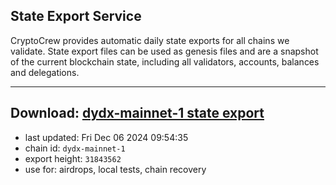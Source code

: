 ## State Export Service
CryptoCrew provides automatic daily state exports for all chains we validate. State export files can be used as genesis files and are a snapshot of the current blockchain state, including all validators, accounts, balances and delegations.

---
**Download: [dydx-mainnet-1 state export](https://dl-tyo.ccvalidators.com/SERVICE/dydx/dydx-mainnet-1_export_31843562.json)**
---

- last updated: Fri Dec 06 2024 09:54:35
- chain id: `dydx-mainnet-1`
- export height: `31843562`
- use for: airdrops, local tests, chain recovery
